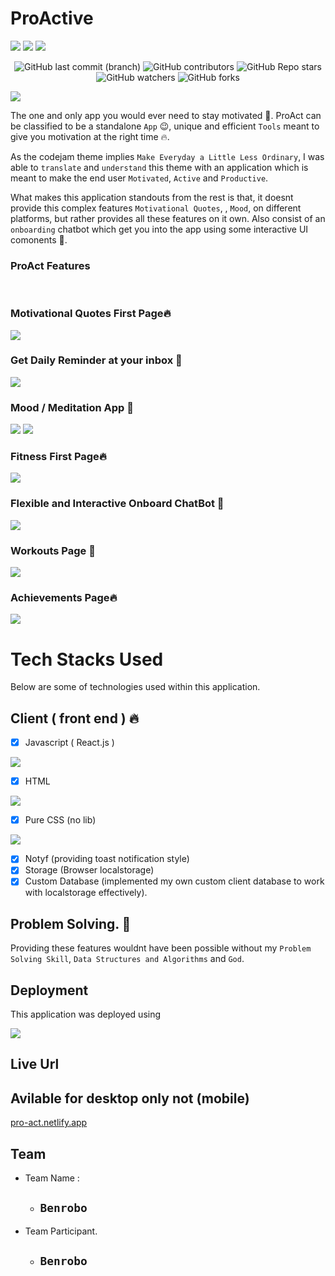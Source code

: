 # ProActive

<img src="https://img.shields.io/bundlephobia/min/react">
<img src="https://img.shields.io/amo/stars/dustman">
<img src="https://img.shields.io/steam/views/100">

<center>

![GitHub last commit (branch)](https://img.shields.io/github/last-commit/benrobo/proact/master?style=for-the-badge)
![GitHub contributors](https://img.shields.io/github/contributors/benrobo/proact?style=for-the-badge)
![GitHub Repo stars](https://img.shields.io/github/stars/benrobo/proact?style=for-the-badge)
![GitHub watchers](https://img.shields.io/github/watchers/benrobo/proact?style=for-the-badge)
![GitHub forks](https://img.shields.io/github/forks/benrobo/proact?style=for-the-badge)

</center>

<img src="https://raw.githubusercontent.com/Benrobo/proact/master/readmeimg/home.PNG">

The one and only app you would ever need to stay motivated 🥰. ProAct can be classified to be a standalone `App` 😉, unique and efficient `Tools` meant to give you motivation at the right time 🔥.

As the codejam theme implies `Make Everyday a Little Less Ordinary`, I was able to `translate` and `understand` this theme with an application which is meant to make the end user `Motivated`, `Active` and `Productive`.

What makes this application standouts from the rest is that, it doesnt provide this complex features `Motivational Quotes`, , `Mood`, on different platforms, but rather provides all these features on it own. Also consist of an `onboarding` chatbot which get you into the app using some interactive UI comonents 🥰.


### ProAct Features
<br/>

### Motivational Quotes First Page🔥
<img src="https://raw.githubusercontent.com/Benrobo/proact/master/readmeimg/quote.PNG">

### Get Daily Reminder at your inbox 🥰

<img src="https://raw.githubusercontent.com/Benrobo/proact/master/readmeimg/reminder.PNG">


### Mood / Meditation App 🥰

<img src="https://raw.githubusercontent.com/Benrobo/proact/master/readmeimg/medi.PNG">

<img src="https://raw.githubusercontent.com/Benrobo/proact/master/readmeimg/medi2.PNG">


### Fitness First Page🔥
<img src="https://raw.githubusercontent.com/Benrobo/proact/master/readmeimg/fit1.PNG">

### Flexible and Interactive Onboard ChatBot 🥰
<img src="https://raw.githubusercontent.com/Benrobo/proact/master/readmeimg/proact.PNG">

### Workouts Page 🥰
<img src="https://raw.githubusercontent.com/Benrobo/proact/master/readmeimg/workouts.PNG">

### Achievements Page🔥
<img src="https://raw.githubusercontent.com/Benrobo/proact/master/readmeimg/fit3.PNG">


# Tech Stacks Used

Below are some of technologies used within this application.

## Client ( front end ) 🔥
- [x] Javascript ( React.js ) 
  
<img src="https://img.shields.io/badge/React-20232A?style=for-the-badge&logo=react&logoColor=61DAFB">

- [x] HTML

<img src="https://img.shields.io/badge/HTML5-E34F26?style=for-the-badge&logo=html5&logoColor=white" />

- [x] Pure CSS (no lib)

<img src="https://img.shields.io/badge/CSS3-1572B6?style=for-the-badge&logo=css3&logoColor=white" />

- [x] Notyf (providing toast notification style)
- [x] Storage (Browser localstorage) 
- [x] Custom Database (implemented my own custom client database to work with localstorage effectively). 

## Problem Solving. 🥰
Providing these features wouldnt have been possible without my `Problem Solving Skill`, `Data Structures and Algorithms` and `God`.

## Deployment 
This application was deployed using 

<img src="https://img.shields.io/badge/Netlify-00C7B7?style=for-the-badge&logo=netlify&logoColor=white" />


## Live Url
## Avilable for desktop only not (mobile)
[pro-act.netlify.app](https://pro-act.netlify.app/)

## Team
- Team Name : 
  - ## `Benrobo`
- Team Participant.
  - ## `Benrobo`
